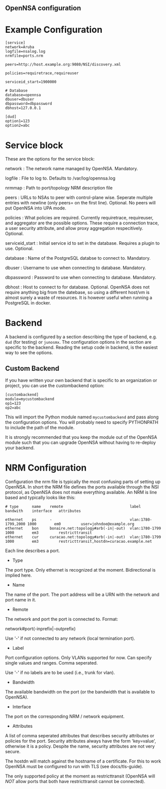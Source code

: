 OpenNSA configuration
---------------------

# Example Configuration

```
[service]
network=Aruba
logfile=nsalog.log
nrmfile=ports.nrm

peers=http://host.example.org:9080/NSI/discovery.xml

policies=requiretrace,requireuser

serviceid_start=1900000

# Database
database=opennsa
dbuser=dbuser
dbpassword=dbpassword
dbhost=127.0.0.1

[dud]
option1=123
option2=abc
```

# Service block

These are the options for the service block:

network  : The network name managed by OpenNSA. Mandatory.

logfile  : File to log to.
           Defaults to /var/log/opennsa.log

nrmmap   : Path to port/topology NRM description file

peers    : URLs to NSAs to peer with control-plane wise.
           Seperate multiple entries with newline (only peers= on the first line).
           Optional. No peers will put OpenNSA into UPA mode.

policies : What policies are required. Currently requiretrace, requireuser,
           and aggregator are the possible options. These require a connection
           trace, a user security attribute, and allow proxy aggregation
           respecitively. Optional.

serviceid_start : Initial service id to set in the database. Requires a plugin
                  to use. Optional.

database : Name of the PostgreSQL databse to connect to. Mandatory.

dbuser   : Username to use when connecting to database. Mandatory.

dbpassword : Password to use when connecting to database. Mandatory.

dbhost   : Host to connect to for database. Optional.
           OpenNSA does not require anything big from the datebase, so using a
           different host/vm is almost surely a waste of resources. It is
           however useful when running a PostgreSQL in docker.


# Backend

A backend is configured by a section describing the type of backend, e.g. `dud`
(for testing) or `junosmx`. The configuration options in the section are
specific to the backend. Reading the setup code in backend, is the easiest way
to see the options.


## Custom Backend

If you have written your own backend that is specific to an organization or
project, you can use the custombackend option:

```
[custombackend]
module=mycustombackend
op1=123
op2=abc
```

This will import the Python module named `mycustombackend` and pass along the
configuration options. You will probably need to specify PYTHONPATH to include
the path of the module.

It is strongly recommended that you keep the module out of the OpenNSA module
such that you can upgrade OpenNSA without having to re-deploy your backend.


# NRM Configuration

Configuration the nrm file is typically the most confusing parts of setting up
OpenNSA. In short the NRM file defines the ports available through the NSI
protocol, as OpenNSA does not make everything available. An NRM is line based
and typically looks like this:

```
# type      name    remote                              label               bandwith    interface   attributes

ethernet    ps      -                                   vlan:1780-1799,2000 1000        em0         user=johndoe@example.org
ethernet    bon     bonaire.net:topology#arb(-in|-out)  vlan:1780-1799      1000        em3         restricttransit
ethernet    cur     curacao.net:topology#arb(-in|-out)  vlan:1780-1799      1000        em3         restricttransit,hostdn=curacao.example.net

```

Each line describes a port.

* Type

The port type. Only ethernet is recognized at the moment. Bidirectional is implied here.

* Name

The name of the port. The port address will be a URN with the network and port name in it.

* Remote

The network and port the port is connected to. Format:

network#port(-inprefix|-outprefix)

Use '-' if not connected to any network (local termination port).

* Label

Port configuration options. Only VLANs supported for now. Can specify single values and ranges. Comma seperated.

Use '-' if no labels are to be used (i.e., trunk for vlan).

* Bandwidth

The available bandwidth on the port (or the bandwidth that is available to OpenNSA).

* Interface

The port on the corresponding NRM / network equipment. 

* Attributes

A list of comma seperated attributes that describes security attributes or
policies for the port. Security attributes always have the form 'key=value',
otherwise it is a policy. Despite the name, security attributes are not very
secure.

The hostdn will match against the hostname of a certificate. For this to work
OpenNSA must be configured to run with TLS (see docs/tls-guide).

The only supported policy at the moment as restricttransit (OpenNSA will _NOT_
allow ports that both have restricttransit cannot be connected).

